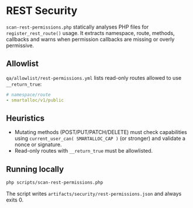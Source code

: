 # REST Security

`scan-rest-permissions.php` statically analyses PHP files for `register_rest_route()`
usage. It extracts namespace, route, methods, callbacks and warns when
permission callbacks are missing or overly permissive.

## Allowlist

`qa/allowlist/rest-permissions.yml` lists read-only routes allowed to use
`__return_true`:

```yaml
# namespace/route
- smartalloc/v1/public
```

## Heuristics

* Mutating methods (POST/PUT/PATCH/DELETE) must check capabilities using
  `current_user_can( SMARTALLOC_CAP )` (or stronger) and validate a nonce or
  signature.
* Read-only routes with `__return_true` must be allowlisted.

## Running locally

```bash
php scripts/scan-rest-permissions.php
```

The script writes `artifacts/security/rest-permissions.json` and always exits 0.
